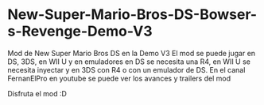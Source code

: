 # New-Super-Mario-Bros-DS-Bowser-s-Revenge-Demo-V3
Mod de New Super Mario Bros DS en la Demo V3
El mod se puede jugar en DS, 3DS, en WII U y en emuladores en DS se necesita una R4, en WII U se necesita inyectar y en 3DS con R4 o con un emulador de DS. En el canal FernanElPro en youtube se puede ver los avances y trailers del mod

Disfruta el mod :D
